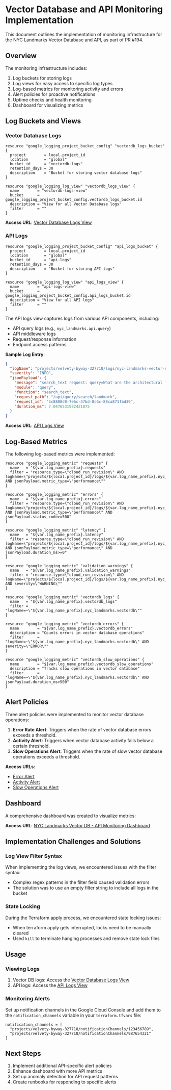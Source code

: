 # Vector Database and API Monitoring Implementation

This document outlines the implementation of monitoring infrastructure for the NYC Landmarks Vector Database and API, as part of PR #194.

## Overview

The monitoring infrastructure includes:

1. Log buckets for storing logs
1. Log views for easy access to specific log types
1. Log-based metrics for monitoring activity and errors
1. Alert policies for proactive notifications
1. Uptime checks and health monitoring
1. Dashboard for visualizing metrics

## Log Buckets and Views

### Vector Database Logs

```hcl
resource "google_logging_project_bucket_config" "vectordb_logs_bucket" {
  project        = local.project_id
  location       = "global"
  bucket_id      = "vectordb-logs"
  retention_days = 30
  description    = "Bucket for storing vector database logs"
}

resource "google_logging_log_view" "vectordb_logs_view" {
  name        = "vectordb-logs-view"
  bucket      = google_logging_project_bucket_config.vectordb_logs_bucket.id
  description = "View for all Vector Database logs"
  filter      = ""
}
```

**Access URL**: [Vector Database Logs View](https://console.cloud.google.com/logs/storage/projects/velvety-byway-327718/locations/global/buckets/vectordb-logs/views/vectordb-logs-view?project=velvety-byway-327718)

### API Logs

```hcl
resource "google_logging_project_bucket_config" "api_logs_bucket" {
  project        = local.project_id
  location       = "global"
  bucket_id      = "api-logs"
  retention_days = 30
  description    = "Bucket for storing API logs"
}

resource "google_logging_log_view" "api_logs_view" {
  name        = "api-logs-view"
  bucket      = google_logging_project_bucket_config.api_logs_bucket.id
  description = "View for all API logs"
  filter      = ""
}
```

The API logs view captures logs from various API components, including:

- API query logs (e.g., `nyc_landmarks.api.query`)
- API middleware logs
- Request/response information
- Endpoint access patterns

**Sample Log Entry**:

```json
{
  "logName": "projects/velvety-byway-327718/logs/nyc-landmarks-vector-db.nyc_landmarks.api.query",
  "severity": "INFO",
  "jsonPayload": {
    "message": "search_text request: query=What are the architectural features? landmark_id=LP-00001 source_type=None top_k=5",
    "module": "query",
    "function": "search_text",
    "request_path": "/api/query/search/landmark",
    "request_id": "5c8888d0-7e6c-47bd-8c6c-88ca871fbd39",
    "duration_ms": 7.0476531982421875
  }
}
```

**Access URL**: [API Logs View](https://console.cloud.google.com/logs/storage/projects/velvety-byway-327718/locations/global/buckets/api-logs/views/api-logs-view?project=velvety-byway-327718)

## Log-Based Metrics

The following log-based metrics were implemented:

```hcl
resource "google_logging_metric" "requests" {
  name   = "${var.log_name_prefix}.requests"
  filter = "resource.type=\"cloud_run_revision\" AND logName=\"projects/${local.project_id}/logs/${var.log_name_prefix}.nyc_landmarks.api.middleware\" AND jsonPayload.metric_type=\"performance\""
}

resource "google_logging_metric" "errors" {
  name   = "${var.log_name_prefix}.errors"
  filter = "resource.type=\"cloud_run_revision\" AND logName=\"projects/${local.project_id}/logs/${var.log_name_prefix}.nyc_landmarks.api.middleware\" AND jsonPayload.metric_type=\"performance\" AND jsonPayload.status_code>=500"
}

resource "google_logging_metric" "latency" {
  name   = "${var.log_name_prefix}.latency"
  filter = "resource.type=\"cloud_run_revision\" AND logName=\"projects/${local.project_id}/logs/${var.log_name_prefix}.nyc_landmarks.api.middleware\" AND jsonPayload.metric_type=\"performance\" AND jsonPayload.duration_ms>=0"
}

resource "google_logging_metric" "validation_warnings" {
  name   = "${var.log_name_prefix}.validation_warnings"
  filter = "resource.type=\"cloud_run_revision\" AND logName=\"projects/${local.project_id}/logs/${var.log_name_prefix}.nyc_landmarks.utils.validation\" AND severity=\"WARNING\""
}

resource "google_logging_metric" "vectordb_logs" {
  name   = "${var.log_name_prefix}.vectordb_logs"
  filter = "logName=~\"${var.log_name_prefix}.nyc_landmarks.vectordb\""
}

resource "google_logging_metric" "vectordb_errors" {
  name        = "${var.log_name_prefix}.vectordb_errors"
  description = "Counts errors in vector database operations"
  filter      = "logName=~\"${var.log_name_prefix}.nyc_landmarks.vectordb\" AND severity=\"ERROR\""
}

resource "google_logging_metric" "vectordb_slow_operations" {
  name        = "${var.log_name_prefix}.vectordb_slow_operations"
  description = "Tracks slow operations in vector database"
  filter      = "logName=~\"${var.log_name_prefix}.nyc_landmarks.vectordb\" AND jsonPayload.duration_ms>500"
}
```

## Alert Policies

Three alert policies were implemented to monitor vector database operations:

1. **Error Rate Alert**: Triggers when the rate of vector database errors exceeds a threshold.
1. **Activity Alert**: Triggers when vector database activity falls below a certain threshold.
1. **Slow Operations Alert**: Triggers when the rate of slow vector database operations exceeds a threshold.

**Access URLs**:

- [Error Alert](https://console.cloud.google.com/monitoring/alerting/policies/680246190038586123?project=velvety-byway-327718)
- [Activity Alert](https://console.cloud.google.com/monitoring/alerting/policies/15343916069992722197?project=velvety-byway-327718)
- [Slow Operations Alert](https://console.cloud.google.com/monitoring/alerting/policies/16573989850872248382?project=velvety-byway-327718)

## Dashboard

A comprehensive dashboard was created to visualize metrics:

**Access URL**: [NYC Landmarks Vector DB - API Monitoring Dashboard](https://console.cloud.google.com/monitoring/dashboards/custom/cbcd77e4-0a7a-4bdb-8570-d1adfc28658a?project=velvety-byway-327718)

## Implementation Challenges and Solutions

### Log View Filter Syntax

When implementing the log views, we encountered issues with the filter syntax:

- Complex regex patterns in the filter field caused validation errors
- The solution was to use an empty filter string to include all logs in the bucket

### State Locking

During the Terraform apply process, we encountered state locking issues:

- When terraform apply gets interrupted, locks need to be manually cleared
- Used `kill` to terminate hanging processes and remove state lock files

## Usage

### Viewing Logs

1. Vector DB logs: Access the [Vector Database Logs View](https://console.cloud.google.com/logs/storage/projects/velvety-byway-327718/locations/global/buckets/vectordb-logs/views/vectordb-logs-view?project=velvety-byway-327718)
1. API logs: Access the [API Logs View](https://console.cloud.google.com/logs/storage/projects/velvety-byway-327718/locations/global/buckets/api-logs/views/api-logs-view?project=velvety-byway-327718)

### Monitoring Alerts

Set up notification channels in the Google Cloud Console and add them to the `notification_channels` variable in your `terraform.tfvars` file:

```hcl
notification_channels = [
  "projects/velvety-byway-327718/notificationChannels/123456789",
  "projects/velvety-byway-327718/notificationChannels/987654321"
]
```

## Next Steps

1. Implement additional API-specific alert policies
1. Enhance dashboard with more API metrics
1. Set up anomaly detection for API request patterns
1. Create runbooks for responding to specific alerts
